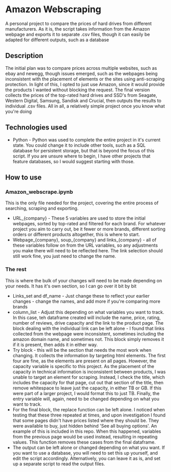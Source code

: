 # Amazon Webscraping
A personal project to compare the prices of hard drives from different manufacturers. As it is, the script takes information from the Amazon webpage and exports it to separate .csv files, though it can easily be adapted for different outputs, such as a database
## Description
The initial plan was to compare prices across multiple websites, such as ebay and newegg, though issues emerged, such as the webpages being inconsistent with the placement of elements or the sites using anti-scraping protection. In light of this, I opted to just use Amazon, since it would provide the products I wanted without blocking the request. The final version collects the prices of the top-rated hard drives and SSD's from Seagate, Western Digital, Samsung, Sandisk and Crucial, then outputs the results to individual .csv files. All in all, a relatively simple project once you know what you're doing

## Technologies used
* Python - Python was used to complete the entire project in it's current state. You could change it to include other tools, such as a SQL database for persistent storage, but that is beyond the focus of this script. If you are unsure where to begin, I have other projects that feature databases, so I would suggest starting with those.
## How to use

### Amazon_webscrape.ipynb

This is the only file needed for the project, covering the entire process of searching, scraping and exporting. 
* URL_{company} - These 5 variables are used to store the initial webpages, sorted by top-rated and filtered for each brand. For whatever project you aim to carry out, be it fewer or more brands, different sorting orders or different products altogether, this is where to start. 
* Webpage_{company},  soup_{company} and links_{company} - all of these variables follow on from the URL variables, so any adjustments you make there will need to be reflected here. The link selection should still work fine, you just need to change the name.
### The rest
This is where the bulk of your changes will need to be made depending on your needs. It has it's own section, so I can go over it bit by bit
* Links_set and df_name - Just change these to reflect your earlier changes - change the names, and add more if you're comparing more brands
* column_list - Adjust this depending on what variables you want to track. In this case, teh dataframe created will include the name, price, rating, number of reviews, drive capacity and the link to the product page.
The block dealing with the individual link can be left alone - I found that links collected from the webpage were inconsistent, sometimes including the amazon domain name, and sometimes not. This block simply removes it if it is present, then adds it in either way.
*  Try block - this will be the section that needs the most work when changing. It collects the information by targeting html elements. The first four are fine, as the elements are present on all pages. However, the capacity variable is specific to this project. As the placement of the capacity in technical information is inconsistent between products, I was unable to target an element for scraping. Instead, I check the title, which includes the capacity for that page, cut out that section of the title, then remove whitespace to leave just the capacity, in either TB or GB. If this were part of a larger project, I would format this to just TB. Finally, the entry variable will, again, need to be changed depending on what you want to track.
* For the final block, the replace function can be left alone. I noticed when testing that these three repeated at times, and upon investigation I found that some pages didn't have prices listed where they should be. They were available to buy, just hidden behind 'See all buying options'. An example of this is included in this repo. When this happened, variables from the previous page would be used instead, resulting in repeating values. This function removes these cases from the final dataframe.
* The output can be left alone or changed depending on what you want. If you want to use a database, you will need to set this up yourself, and edit the script accordingly. Alternatively, you can leave it as is, and set up a separate script to read the output files.